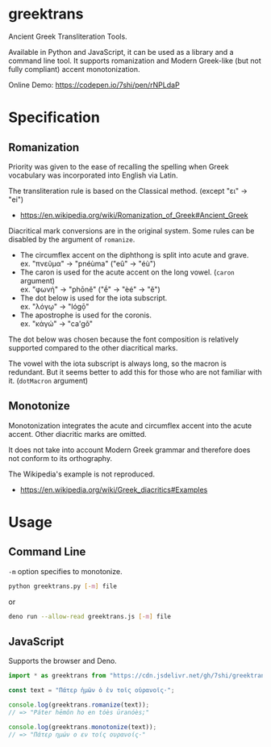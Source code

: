 # greektrans

Ancient Greek Transliteration Tools.

Available in Python and JavaScript, it can be used as a library and a command line tool. It supports romanization and Modern Greek-like (but not fully compliant) accent monotonization.

Online Demo: https://codepen.io/7shi/pen/rNPLdaP

# Specification

## Romanization

Priority was given to the ease of recalling the spelling when Greek vocabulary was incorporated into English via Latin.

The transliteration rule is based on the Classical method. (except "ει" -> "ei")

* https://en.wikipedia.org/wiki/Romanization_of_Greek#Ancient_Greek

Diacritical mark conversions are in the original system. Some rules can be disabled by the argument of `romanize`.

* The circumflex accent on the diphthong is split into acute and grave.  
  ex. "πνεῦμα" -> "pnéùma" ("eû" -> "éù")
* The caron is used for the acute accent on the long vowel. (`caron` argument)  
  ex. "φωνή" -> "phōně" ("ḗ" -> "èé" -> "ě")
* The dot below is used for the iota subscript.  
  ex. "λόγῳ" -> "lógọ̄"
* The apostrophe is used for the coronis.  
  ex. "κἀγώ" -> "ca'gǒ"

The dot below was chosen because the font composition is relatively supported compared to the other diacritical marks.

The vowel with the iota subscript is always long, so the macron is redundant. But it seems better to add this for those who are not familiar with it. (`dotMacron` argument)

## Monotonize

Monotonization integrates the acute and circumflex accent into the acute accent. Other diacritic marks are omitted.

It does not take into account Modern Greek grammar and therefore does not conform to its orthography.

The Wikipedia's example is not reproduced.

* https://en.wikipedia.org/wiki/Greek_diacritics#Examples

# Usage

## Command Line

`-m` option specifies to monotonize.

```sh
python greektrans.py [-m] file
```

or

```sh
deno run --allow-read greektrans.js [-m] file
```

## JavaScript

Supports the browser and Deno.

```js
import * as greektrans from "https://cdn.jsdelivr.net/gh/7shi/greektrans@0.5/greektrans.min.js";

const text = "Πάτερ ἡμῶν ὁ ἐν τοῖς οὐρανοῖς·";

console.log(greektrans.romanize(text));
// => "Páter hēmôn ho en tóès ūranóès;"

console.log(greektrans.monotonize(text));
// => "Πάτερ ημών ο εν τοίς ουρανοίς·"
```
